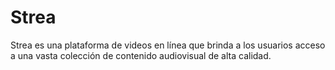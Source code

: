 # Strea
Strea es una plataforma de videos en línea que brinda a los usuarios acceso a una vasta colección de contenido audiovisual de alta calidad.
